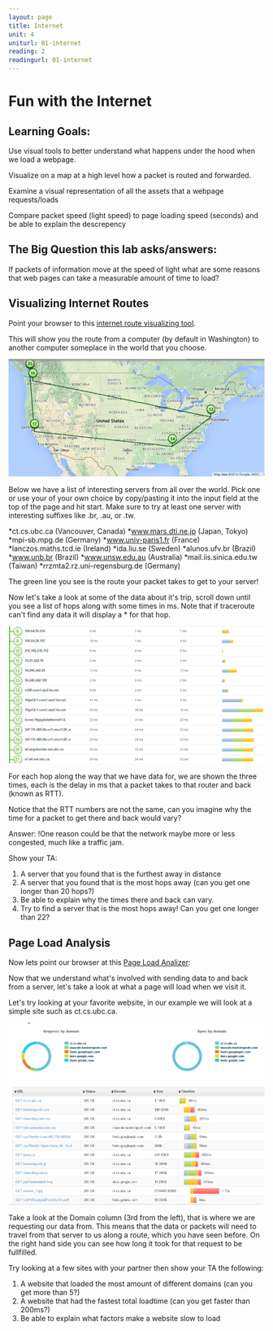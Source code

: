 ```yaml
---
layout: page
title: Internet
unit: 4
uniturl: 01-internet
reading: 2
readingurl: 01-internet
---
```



Fun with the Internet
=========================================

Learning Goals:
---------------
Use visual tools to better understand what happens under the hood when we load a webpage.

Visualize on a map at a high level how a packet is routed and forwarded.

Examine a visual representation of all the assets that a webpage requests/loads

Compare packet speed (light speed) to page loading speed (seconds) and be able to explain the descrepency

The Big Question this lab asks/answers:
---------------------------------------
If packets of information move at the speed of light what are some reasons that web pages can take a measurable amount of time to load?

Visualizing Internet Routes
---------------------------
Point your browser to this [internet route visualizing tool](http://www.monitis.com/traceroute/).

This will show you the route from a computer (by default in Washington) to another computer someplace in the world that you choose. 

![trace_route](trace_route.png)

Below we have a list of interesting servers from all over the world. Pick one or use your of your own choice by copy/pasting it into the input field at the top of the page and hit start. Make sure to try at least one server with interesting suffixes like .br, .au, or .tw.

*ct.cs.ubc.ca (Vancouver, Canada)
*www.mars.dti.ne.jp (Japan, Tokyo)
*mpi-sb.mpg.de (Germany)
*www.univ-paris1.fr (France)
*lanczos.maths.tcd.ie (Ireland)
*ida.liu.se (Sweden)
*alunos.ufv.br (Brazil)
*www.unb.br (Brazil)
*www.unsw.edu.au (Australia)
*mail.iis.sinica.edu.tw (Taiwan)
*rrzmta2.rz.uni-regensburg.de (Germany)

The green line you see is the route your packet takes to get to your server!

Now let's take a look at some of the data about it's trip, scroll down until you see a list of hops along with some times in ms.
Note that if traceroute can't find any data it will display a * for that hop.

![trace_info](route_table.png)

For each hop along the way that we have data for, we are shown the three times, each is the delay in ms that a packet takes to that router and back (known as RTT).

Notice that the RTT numbers are not the same, can you imagine why the time for a packet to get there and back would vary?

Answer:
!One reason could be that the network maybe more or less congested, much like a traffic jam.

Show your TA:

1. A server that you found that is the furthest away in distance
2. A server that you found that is the most hops away (can you get one longer than 20 hops?)
3. Be able to explain why the times there and back can vary.
4. Try to find a server that is the most hops away! Can you get one longer than 22?

Page Load Analysis
------------------

Now lets point our browser at this [Page Load Analizer](http://www.monitis.com/pageload/):

Now that we understand what's involved with sending data to and back from a server, let's take a look at what a page will load when we visit it.

Let's try looking at your favorite website, in our example we will look at a simple site such as ct.cs.ubc.ca. 

![simple_site](simple_site.png)

Take a look at the Domain column (3rd from the left), that is where we are requesting our data from.
This means that the data or packets will need to travel from that server to us along a route, which you have seen before.
On the right hand side you can see how long it took for that request to be fullfilled.

Try looking at a few sites with your partner then show your TA the following:

1. A website that loaded the most amount of different domains (can you get more than 5?)
2. A website that had the fastest total loadtime (can you get faster than 200ms?)
3. Be able to explain what factors make a website slow to load


